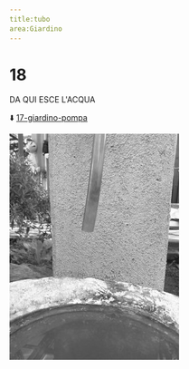 ```yaml
---
title:tubo
area:Giardino
---
```

# 18
DA QUI ESCE L'ACQUA

⬇️ [17-giardino-pompa](17-giardino-pompa.md)

![foto_9](_assets/preview/foto_9.jpg)